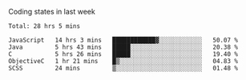 Coding states in last week

<!--START_SECTION:waka-->
```text
Total: 28 hrs 5 mins

JavaScript   14 hrs 3 mins   ████████████▓░░░░░░░░░░░░   50.07 % 
Java         5 hrs 43 mins   █████░░░░░░░░░░░░░░░░░░░░   20.38 % 
C            5 hrs 26 mins   █████░░░░░░░░░░░░░░░░░░░░   19.40 % 
ObjectiveC   1 hr 21 mins    █▒░░░░░░░░░░░░░░░░░░░░░░░   04.83 % 
SCSS         24 mins         ▒░░░░░░░░░░░░░░░░░░░░░░░░   01.48 % 
```
<!--END_SECTION:waka-->
